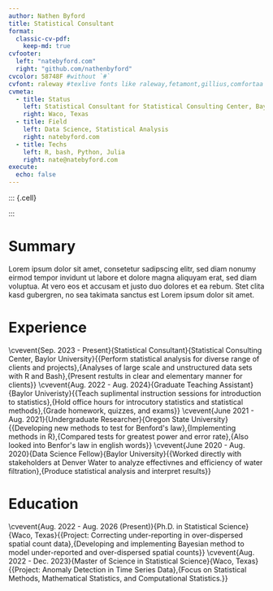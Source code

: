 ```yaml
---
author: Nathen Byford
title: Statistical Consultant
format:
  classic-cv-pdf: 
    keep-md: true
cvfooter:
  left: "natebyford.com"
  right: "github.com/nathenbyford"
cvcolor: 58748F #without `#`
cvfont: raleway #texlive fonts like raleway,fetamont,gillius,comfortaa
cvmeta:
  - title: Status
    left: Statistical Consultant for Statistical Consulting Center, Baylor University
    right: Waco, Texas
  - title: Field
    left: Data Science, Statistical Analysis
    right: natebyford.com
  - title: Techs
    left: R, bash, Python, Julia
    right: nate@natebyford.com
execute:
  echo: false
---
```



::: {.cell}

:::


# Summary

Lorem ipsum dolor sit amet, consetetur sadipscing elitr, sed diam nonumy eirmod tempor invidunt ut labore et dolore magna aliquyam erat, sed diam voluptua. At vero eos et accusam et justo duo dolores et ea rebum. Stet clita kasd gubergren, no sea takimata sanctus est Lorem ipsum dolor sit amet.

# Experience



\cvevent{Sep. 2023 - Present}{Statistical Consultant}{Statistical Consulting Center, Baylor University}{{Perform statistical analysis for diverse range of clients and projects},{Analyses of large scale and unstructured data sets with R and Bash},{Present restults in clear and elementary manner for clients}}
\cvevent{Aug. 2022 - Aug. 2024}{Graduate Teaching Assistant}{Baylor Univeristy}{{Teach suplimental instruction sessions for introduction to statistics},{Hold office hours for introcutory statistics and statistical methods},{Grade homework, quizzes, and exams}}
\cvevent{June 2021 - Aug. 2021}{Undergraduate Researcher}{Oregon State University}{{Developing new methods to test for Benford's law},{Implementing methods in R},{Compared tests for greatest power and error rate},{Also looked into Benfor's law in english words}}
\cvevent{June 2020 - Aug. 2020}{Data Science Fellow}{Baylor University}{{Worked directly with stakeholders at Denver Water to analyze effectivnes and efficiency of water filtration},{Produce statistical analysis and interpret results}}


# Education


\cvevent{Aug. 2022 - Aug. 2026 (Present)}{Ph.D. in Statistical Science}{Waco, Texas}{{Project: Correcting under-reporting in over-dispersed spatial count data},{Developing and implementing Bayesian method to model under-reported and over-dispersed spatial counts}}
\cvevent{Aug. 2022 - Dec. 2023}{Master of Science in Statistical Science}{Waco, Texas}{{Project: Anomaly Detection in Time Series Data},{Focus on Statistical Methods, Mathematical Statistics, and Computational Statistics.}}
